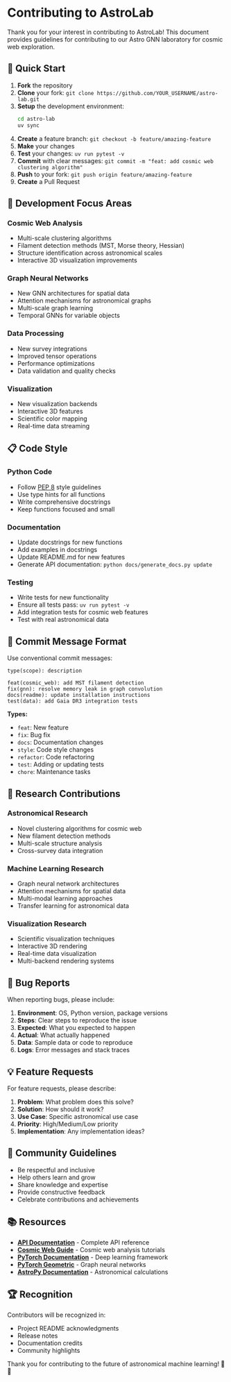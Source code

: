 # Contributing to AstroLab

Thank you for your interest in contributing to AstroLab! This document provides guidelines for contributing to our Astro GNN laboratory for cosmic web exploration.

## 🚀 Quick Start

1. **Fork** the repository
2. **Clone** your fork: `git clone https://github.com/YOUR_USERNAME/astro-lab.git`
3. **Setup** the development environment:
   ```bash
   cd astro-lab
   uv sync
   ```
4. **Create** a feature branch: `git checkout -b feature/amazing-feature`
5. **Make** your changes
6. **Test** your changes: `uv run pytest -v`
7. **Commit** with clear messages: `git commit -m "feat: add cosmic web clustering algorithm"`
8. **Push** to your fork: `git push origin feature/amazing-feature`
9. **Create** a Pull Request

## 🧠 Development Focus Areas

### **Cosmic Web Analysis**
- Multi-scale clustering algorithms
- Filament detection methods (MST, Morse theory, Hessian)
- Structure identification across astronomical scales
- Interactive 3D visualization improvements

### **Graph Neural Networks**
- New GNN architectures for spatial data
- Attention mechanisms for astronomical graphs
- Multi-scale graph learning
- Temporal GNNs for variable objects

### **Data Processing**
- New survey integrations
- Improved tensor operations
- Performance optimizations
- Data validation and quality checks

### **Visualization**
- New visualization backends
- Interactive 3D features
- Scientific color mapping
- Real-time data streaming

## 📋 Code Style

### **Python Code**
- Follow [PEP 8](https://pep8.org/) style guidelines
- Use type hints for all functions
- Write comprehensive docstrings
- Keep functions focused and small

### **Documentation**
- Update docstrings for new functions
- Add examples in docstrings
- Update README.md for new features
- Generate API documentation: `python docs/generate_docs.py update`

### **Testing**
- Write tests for new functionality
- Ensure all tests pass: `uv run pytest -v`
- Add integration tests for cosmic web features
- Test with real astronomical data

## 🎯 Commit Message Format

Use conventional commit messages:

```
type(scope): description

feat(cosmic_web): add MST filament detection
fix(gnn): resolve memory leak in graph convolution
docs(readme): update installation instructions
test(data): add Gaia DR3 integration tests
```

**Types:**
- `feat`: New feature
- `fix`: Bug fix
- `docs`: Documentation changes
- `style`: Code style changes
- `refactor`: Code refactoring
- `test`: Adding or updating tests
- `chore`: Maintenance tasks

## 🔬 Research Contributions

### **Astronomical Research**
- Novel clustering algorithms for cosmic web
- New filament detection methods
- Multi-scale structure analysis
- Cross-survey data integration

### **Machine Learning Research**
- Graph neural network architectures
- Attention mechanisms for spatial data
- Multi-modal learning approaches
- Transfer learning for astronomical data

### **Visualization Research**
- Scientific visualization techniques
- Interactive 3D rendering
- Real-time data visualization
- Multi-backend rendering systems

## 🐛 Bug Reports

When reporting bugs, please include:

1. **Environment**: OS, Python version, package versions
2. **Steps**: Clear steps to reproduce the issue
3. **Expected**: What you expected to happen
4. **Actual**: What actually happened
5. **Data**: Sample data or code to reproduce
6. **Logs**: Error messages and stack traces

## 💡 Feature Requests

For feature requests, please describe:

1. **Problem**: What problem does this solve?
2. **Solution**: How should it work?
3. **Use Case**: Specific astronomical use case
4. **Priority**: High/Medium/Low priority
5. **Implementation**: Any implementation ideas?

## 🤝 Community Guidelines

- Be respectful and inclusive
- Help others learn and grow
- Share knowledge and expertise
- Provide constructive feedback
- Celebrate contributions and achievements

## 📚 Resources

- **[API Documentation](docs/api.md)** - Complete API reference
- **[Cosmic Web Guide](docs/cosmic_web_guide.md)** - Cosmic web analysis tutorials
- **[PyTorch Documentation](https://pytorch.org/docs/)** - Deep learning framework
- **[PyTorch Geometric](https://pytorch-geometric.readthedocs.io/)** - Graph neural networks
- **[AstroPy Documentation](https://docs.astropy.org/)** - Astronomical calculations

## 🏆 Recognition

Contributors will be recognized in:
- Project README acknowledgments
- Release notes
- Documentation credits
- Community highlights

Thank you for contributing to the future of astronomical machine learning! 🌌✨ 